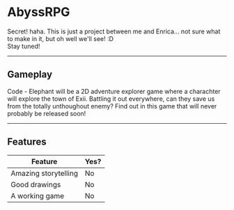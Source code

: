 <h1>AbyssRPG</h1>
<p>Secret! haha. This is just a project between me and Enrica... not sure what to make in it, but oh well we'll see! :D <br>
Stay tuned! </p>
<hr>
<h2>Gameplay</h2>
<p>Code - Elephant will be a 2D adventure explorer game where a charachter will explore the town of Exii. Battling it out everywhere, can they save us from the totally unthoughout enemy? Find out in this game that will never probably be released soon!</p>
<hr>

## Features
Feature | Yes?
---|---
Amazing storytelling | No
Good drawings | No
A working game | No
